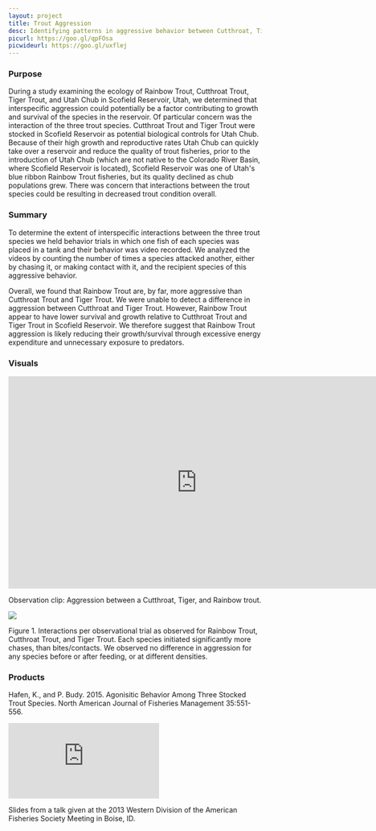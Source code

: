 ```yaml
---
layout: project
title: Trout Aggression
desc: Identifying patterns in aggressive behavior between Cutthroat, Tiger, and Rainbow trout
picurl: https://goo.gl/qpFOsa
picwideurl: https://goo.gl/uxflej
---
```

<h3>Purpose</h3>
During a study examining the ecology of Rainbow Trout, Cutthroat Trout, Tiger Trout, and Utah Chub in Scofield Reservoir, Utah, we determined that interspecific aggression could potentially be a factor 
contributing to growth and survival of the species in the reservoir. Of particular concern was the interaction of the three trout species. Cutthroat Trout and Tiger Trout were stocked in Scofield Reservoir 
as potential biological controls for Utah Chub. Because of their high growth and reproductive rates Utah Chub can quickly take over a reservoir and reduce the quality of trout fisheries, prior to the 
introduction of Utah Chub (which are not native to the Colorado River Basin, where Scofield Reservoir is located), Scofield Reservoir was one of Utah's blue ribbon Rainbow Trout fisheries, but its quality 
declined as chub populations grew. There was concern that interactions between the trout species could be resulting in decreased trout condition overall. 

<h3>Summary</h3>
To determine the extent of interspecific interactions between the three trout species we held behavior trials in which one fish of each species was placed in a tank and their behavior was video recorded. 
We analyzed the videos by counting the number of times a species attacked another, either by chasing it, or making contact with it, and the recipient species of this aggressive behavior. 

Overall, we found that Rainbow Trout are, by far, more aggressive than Cutthroat Trout and Tiger Trout. We were unable to detect a difference in aggression between Cutthroat and Tiger Trout. 
However, Rainbow Trout appear to have lower survival and growth relative to Cutthroat Trout and Tiger Trout in Scofield Reservoir. We therefore suggest that Rainbow Trout aggression is likely reducing their 
growth/survival through excessive energy expenditure and unnecessary exposure to predators. 

<h3>Visuals</h3>
<div class="vid-container">
	<iframe width="750" height="422" src="https://www.youtube.com/embed/V9lsN0wNmQ8" frameborder="0" allowfullscreen></iframe>
	<p>Observation clip: Aggression between a Cutthroat, Tiger, and Rainbow trout.</p>
</div>
	
<div class="img-container">
	<img src="https://goo.gl/P2Sanz">
	<p>Figure 1. Interactions per observational trial as observed for Rainbow Trout, Cutthroat Trout, and Tiger Trout. Each species initiated significantly more chases, than bites/contacts. 
	We observed no difference in aggression for any species before or after feeding, or at different densities.</p>
</div>

<h3>Products</h3>

Hafen, K., and P. Budy. 2015. Agonisitic Behavior Among Three Stocked Trout Species. North American Journal of Fisheries Management 35:551-556.

<div class="blog-slides">
	<iframe src="https://docs.google.com/presentation/d/1oBPe8igioYjAHqL1Hf9J4N9nrWFslrPNbc1FmH5YuHI/embed?start=false&loop=true&delayms=5000" frameborder="0" allowfullscreen="true" mozallowfullscreen="true" webkitallowfullscreen="true"></iframe>
	<p>Slides from a talk given at the 2013 Western Division of the American Fisheries Society Meeting in Boise, ID.</p>
<div>